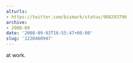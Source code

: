 ```yaml
---
alturls:
- https://twitter.com/bismark/status/908293796
archive:
- 2008-09
date: '2008-09-03T16:55:47+00:00'
slug: '1220460947'
---
```


at work.

